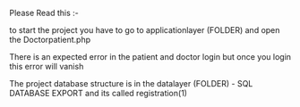 Please Read this :-

to start the project you have to go to applicationlayer (FOLDER) and open the Doctorpatient.php


There is an expected error in the patient and doctor login but once you login this error will vanish


The project database structure is in the datalayer (FOLDER) - SQL DATABASE EXPORT 
and its called registration(1)
